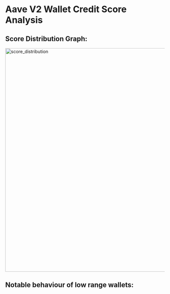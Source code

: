 # Aave V2 Wallet Credit Score Analysis

## Score Distribution Graph:


<img width="1188" height="707" alt="score_distribution" src="https://github.com/user-attachments/assets/d3b086ae-6ec1-4860-b0d7-b0ce6975d780" />


## Notable behaviour of low range wallets:
